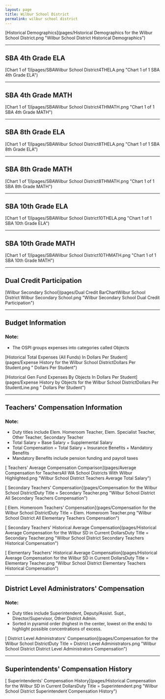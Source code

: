 ```yaml
---
layout: page
title: Wilbur School District
permalink: wilbur school district
---
```



[Historical Demographics](pages/Historical Demographics for the Wilbur School District.png "Wilbur School District Historical Demographics")

___

## SBA 4th Grade ELA

[Chart 1 of 1](pages/SBAWilbur School District4THELA.png "Chart 1 of 1 SBA 4th Grade ELA")


___

## SBA 4th Grade MATH

[Chart 1 of 1](pages/SBAWilbur School District4THMATH.png "Chart 1 of 1 SBA 4th Grade MATH")


___

## SBA 8th Grade ELA

[Chart 1 of 1](pages/SBAWilbur School District8THELA.png "Chart 1 of 1 SBA 8th Grade ELA")


___

## SBA 8th Grade MATH

[Chart 1 of 1](pages/SBAWilbur School District8THMATH.png "Chart 1 of 1 SBA 8th Grade MATH")


___

## SBA 10th Grade ELA

[Chart 1 of 1](pages/SBAWilbur School District10THELA.png "Chart 1 of 1 SBA 10th Grade ELA")


___

## SBA 10th Grade MATH

[Chart 1 of 1](pages/SBAWilbur School District10THMATH.png "Chart 1 of 1 SBA 10th Grade MATH")


___

## Dual Credit Participation

[Wilbur Secondary School](pages/Dual Credit BarChartWilbur School District Wilbur Secondary School.png "Wilbur Secondary School Dual Credit Participation")


___

## Budget Information
### Note:
- The OSPI groups expenses into categories called Objects

[Historical Total Expenses (All Funds) In Dollars Per Student](pages/Expense History for the Wilbur School DistrictDollars Per Student.png " Dollars Per Student")

[Historical Gen Fund Expenses By Objects In Dollars Per Student](pages/Expense History by Objects for the Wilbur School DistrictDollars Per StudentLine.png " Dollars Per Student")


___

## Teachers' Compensation Information
### Note:
- Duty titles include Elem. Homeroom Teacher, Elem. Specialist Teacher, Other Teacher, Secondary Teacher
- Total Salary = Base Salary + Supplemental Salary
- Total Compensation = Total Salary + Insurance Benefits + Mandatory Benefits
- Mandatory Benefits include pension funding and payroll taxes

[ Teachers' Average Compensation Comparison](pages/Average Compensation for TeachersAll WA School Districts With Wilbur Highlighted.png "Wilbur School District Teachers Average Total Salary")

[ Secondary Teachers' Compensation](pages/Compensation for the Wilbur School DistrictDuty Title = Secondary Teacher.png "Wilbur School District All Secondary Teachers Compensation")

[ Elem. Homeroom Teachers' Compensation](pages/Compensation for the Wilbur School DistrictDuty Title = Elem. Homeroom Teacher.png "Wilbur School District All Elementary Teachers Compensation")

[ Secondary Teachers' Historical Average Compensation](pages/Historical Average Compensation for the Wilbur SD in Current DollarsDuty Title = Secondary Teacher.png "Wilbur School District Secondary Teachers Historical Compensation")

[ Elementary Teachers' Historical Average Compensation](pages/Historical Average Compensation for the Wilbur SD in Current DollarsDuty Title = Elementary Teacher.png "Wilbur School District Elementary Teachers Historical Compensation")


___

## District Level Administrators' Compensation

### Note:
- Duty titles include Superintendent, Deputy/Assist. Supt., Director/Supervisor, Other District Admin.
- Sorted in pyramid order (highest in the center, lowest on the ends) to highlight possible concentrations of excess.

[ District Level Administrators' Compensation](pages/Compensation for the Wilbur School DistrictDuty Title = District Level Administrators.png "Wilbur School District District Level Administrators Compensation")


___

## Superintendents' Compensation History

[ Superintendents' Compensation History](pages/Historical Compensation for the Wilbur SD in Current DollarsDuty Title = Superintendent.png "Wilbur School District Superintendent Compensation History")

